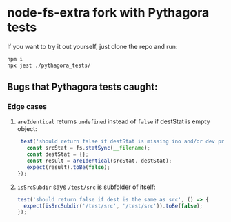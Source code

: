 # node-fs-extra fork with Pythagora tests

If you want to try it out yourself, just clone the repo and run:
```bash
npm i
npx jest ./pythagora_tests/
```

## Bugs that Pythagora tests caught:

### Edge cases
1. `areIdentical` returns `undefined` instead of `false` if destStat is empty object:
    ```javascript
     test('should return false if destStat is missing ino and/or dev properties', () => {
       const srcStat = fs.statSync(__filename);
       const destStat = {};
       const result = areIdentical(srcStat, destStat);
       expect(result).toBe(false);
    });
    ```

2. `isSrcSubdir` says `/test/src` is subfolder of itself:
    ```javascript
   test('should return false if dest is the same as src', () => {
      expect(isSrcSubdir('/test/src', '/test/src')).toBe(false);
   });
   ```
